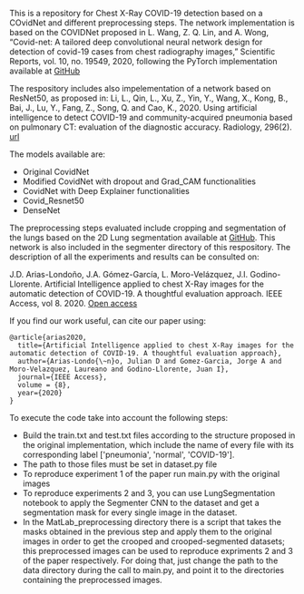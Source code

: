 This is a repository for Chest X-Ray COVID-19 detection based on a COvidNet and different preprocessing steps. The network implementation is based on the COVIDNet proposed in L. Wang, Z. Q. Lin, and A. Wong, “Covid-net: A tailored deep convolutional neural network design for detection of covid-19 cases from chest radiography images,” Scientific Reports, vol. 10, no. 19549, 2020, following the PyTorch implementation available at [GitHub](https://github.com/iliasprc/COVIDNet)

The respository includes also impelementation of a network based on ResNet50, as proposed in: Li, L., Qin, L., Xu, Z., Yin, Y., Wang, X., Kong, B., Bai, J., Lu, Y., Fang, Z., Song, Q. and Cao, K., 2020. Using artificial intelligence to detect COVID-19 and community-acquired pneumonia based on pulmonary CT: evaluation of the diagnostic accuracy. Radiology, 296(2). [url](https://pubs.rsna.org/doi/10.1148/radiol.2020200905?url_ver=Z39.88-2003&rfr_id=ori:rid:crossref.org&rfr_dat=cr_pub%20%200pubmed)

The models available are:

- Original CovidNet
- Modified CovidNet with dropout and Grad_CAM functionalities
- CovidNet with Deep Explainer functionalities
- Covid_Resnet50
- DenseNet

The preprocessing steps evaluated include cropping and segmentation of the lungs based on the 2D Lung segmentation available at [GitHub](https://github.com/imlab-uiip/lung-segmentation-2d). This network is also included in the segmenter directory of this respository. The description of all the experiments and results can be consulted on:

J.D. Arias-Londoño, J.A. Gómez-García, L. Moro-Velázquez, J.I. Godino-Llorente. Artificial Intelligence applied to chest X-Ray images for the automatic detection of COVID-19. A thoughtful evaluation approach. IEEE Access, vol 8. 2020. [Open access](https://ieeexplore.ieee.org/document/9293268)

If you find our work useful, can cite our paper using:

```
@article{arias2020,
  title={Artificial Intelligence applied to chest X-Ray images for the automatic detection of COVID-19. A thoughtful evaluation approach},
  author={Arias-Londo{\~n}o, Julian D and Gomez-Garcia, Jorge A and Moro-Velazquez, Laureano and Godino-Llorente, Juan I},
  journal={IEEE Access},
  volume = {8},
  year={2020}
}
```

To execute the code take into account the following steps:

- Build the train.txt and test.txt files according to the structure proposed in the original implementation, which include the name of every file with its corresponding label ['pneumonia', 'normal', 'COVID-19'].
- The path to those files must be set in dataset.py file
- To reproduce experiment 1 of the paper run main.py with the original images
- To reproduce experiments 2 and 3, you can use LungSegmentation notebook to apply the Segmenter CNN to the dataset and get a segmentation mask for every single image in the dataset.
- In the MatLab_preprocessing directory there is a script that takes the masks obtained in the previous step and apply them to the original images in order to get the crooped and crooped-segmented datasets; this preprocessed images can be used to reproduce expriments 2 and 3 of the paper respectively. For doing that, just change the path to the data directory during the call to main.py, and point it to the directories containing the preprocessed images.

